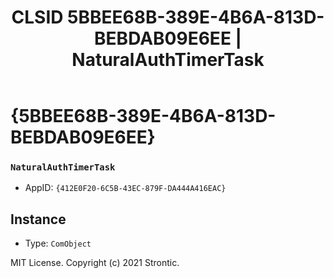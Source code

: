 ﻿---
title: "CLSID 5BBEE68B-389E-4B6A-813D-BEBDAB09E6EE | NaturalAuthTimerTask"
excerpt: What is COM-Object CLSID 5BBEE68B-389E-4B6A-813D-BEBDAB09E6EE?
---

# {5BBEE68B-389E-4B6A-813D-BEBDAB09E6EE}

### `NaturalAuthTimerTask`
* AppID: `{412E0F20-6C5B-43EC-879F-DA444A416EAC}`

## Instance

* Type: `ComObject`

MIT License. Copyright (c) 2021 Strontic.


